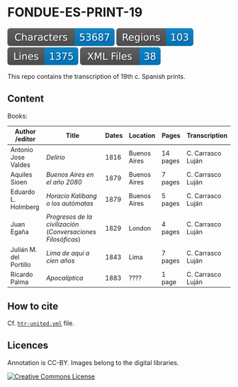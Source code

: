 # FONDUE-ES-PRINT-19

![characters badge](badges/characters.svg) ![regions badge](badges/regions.svg) ![lines badge](badges/lines.svg) ![files badge](badges/files.svg)

This repo contains the transcription of 19th c. Spanish prints.

## Content

Books:

| Author /editor         | Title                                                          | Dates | Location          | Pages    | Transcription     |
|------------------------|----------------------------------------------------------------|-------|-------------------|----------|-------------------|
| Antonio Jose Valdes    | _Delirio_                                                      | 1816  | Buenos Aires      | 14 pages | C. Carrasco Luján |
| Aquiles Sioen          | _Buenos Aires en el año 2080_                                  | 1879  | Buenos Aires      | 7 pages  | C. Carrasco Luján |
| Eduardo L. Holmberg    | _Horacio Kalibang o los autómatas_                             | 1879  | Buenos Aires      | 5 pages  | C. Carrasco Luján |
| Juan Egaña             | _Progresos de la civilización_ (_Conversaciones Filosóficas_)  | 1829  | London            | 4 pages  | C. Carrasco Luján |
| Julián M. del Portillo | _Lima de aquí a cien años_                                     | 1843  | Lima              | 7 pages  | C. Carrasco Luján |
| Ricardo Palma          | _Apocalíptica_                                                 | 1883  | ????              | 1 page   | C. Carrasco Luján |


## How to cite

Cf. [`htr-united.yml`](https://github.com/FoNDUE-HTR/FONDUE-ES-PRINT-19/blob/main/htr-united.yml) file.

## Licences
Annotation is CC-BY. Images belong to the digital libraries.

<a rel="license" href="https://creativecommons.org/licenses/by/2.0"><img alt="Creative Commons License" style="border-width:0" src="https://i.creativecommons.org/l/by/2.0/88x31.png" /></a><br />